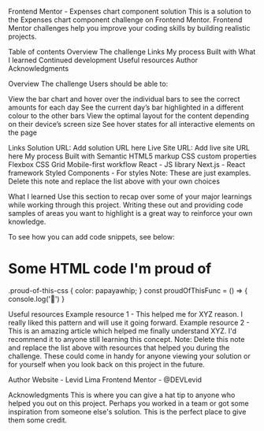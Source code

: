 Frontend Mentor - Expenses chart component solution
This is a solution to the Expenses chart component challenge on Frontend Mentor. Frontend Mentor challenges help you improve your coding skills by building realistic projects.

Table of contents
Overview
The challenge
Links
My process
Built with
What I learned
Continued development
Useful resources
Author
Acknowledgments

Overview
The challenge
Users should be able to:

View the bar chart and hover over the individual bars to see the correct amounts for each day
See the current day’s bar highlighted in a different colour to the other bars
View the optimal layout for the content depending on their device’s screen size
See hover states for all interactive elements on the page

Links
Solution URL: Add solution URL here
Live Site URL: Add live site URL here
My process
Built with
Semantic HTML5 markup
CSS custom properties
Flexbox
CSS Grid
Mobile-first workflow
React - JS library
Next.js - React framework
Styled Components - For styles
Note: These are just examples. Delete this note and replace the list above with your own choices

What I learned
Use this section to recap over some of your major learnings while working through this project. Writing these out and providing code samples of areas you want to highlight is a great way to reinforce your own knowledge.

To see how you can add code snippets, see below:

<h1>Some HTML code I'm proud of</h1>
.proud-of-this-css {
  color: papayawhip;
}
const proudOfThisFunc = () => {
  console.log('🎉')
}

Useful resources
Example resource 1 - This helped me for XYZ reason. I really liked this pattern and will use it going forward.
Example resource 2 - This is an amazing article which helped me finally understand XYZ. I'd recommend it to anyone still learning this concept.
Note: Delete this note and replace the list above with resources that helped you during the challenge. These could come in handy for anyone viewing your solution or for yourself when you look back on this project in the future.

Author
Website - Levid Lima
Frontend Mentor - @DEVLevid

Acknowledgments
This is where you can give a hat tip to anyone who helped you out on this project. Perhaps you worked in a team or got some inspiration from someone else's solution. This is the perfect place to give them some credit.
